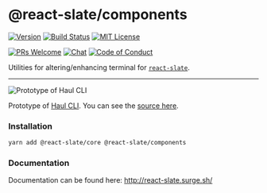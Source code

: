 # @react-slate/components

[![Version][version-badge]][package]
[![Build Status][build-badge]][build]
[![MIT License][license-badge]][license]

[![PRs Welcome][prs-welcome-badge]][prs-welcome]
[![Chat][chat-badge]][chat]
[![Code of Conduct][coc-badge]][coc]

Utilities for altering/enhancing terminal for [`react-slate`](https://www.npmjs.com/package/@react-slate/core).

---

![Prototype of Haul CLI](https://raw.githubusercontent.com/zamotany/react-slate/master/haul-cli-preview.gif)

Prototype of [Haul CLI](https://github.com/callstack/haul). You can see the [source here](https://github.com/callstack/haul/blob/b5de93c580128a8f5be48c01e4f87211d7e70435/src/server/ui.js#L74-L346).

### Installation

```bash
yarn add @react-slate/core @react-slate/components
```

### Documentation

Documentation can be found here: http://react-slate.surge.sh/

<!-- badges -->

[build-badge]: https://img.shields.io/circleci/project/github/zamotany/react-slate/master.svg?style=flat-square
[build]: https://circleci.com/gh/zamotany/react-slate
[license-badge]: https://img.shields.io/npm/l/@react-slate/components.svg?style=flat-square
[license]: https://opensource.org/licenses/MIT
[version-badge]: https://img.shields.io/npm/v/@react-slate/components.svg?style=flat-square
[package]: https://www.npmjs.com/package/@react-slate/components
[prs-welcome-badge]: https://img.shields.io/badge/PRs-welcome-brightgreen.svg?style=flat-square
[prs-welcome]: http://makeapullrequest.com
[coc-badge]: https://img.shields.io/badge/code%20of-conduct-ff69b4.svg?style=flat-square
[coc]: https://github.com/zamotany/react-slate/blob/master/CODE_OF_CONDUCT.md
[chat-badge]: https://img.shields.io/badge/chat-discord-brightgreen.svg?style=flat-square&colorB=7289DA&logo=discord
[chat]: https://discord.gg/zwR2Cdh
